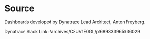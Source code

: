 # Source

Dashboards developed by Dynatrace Lead Architect, Anton Freyberg.

Dynatrace Slack Link:
/archives/C8UV1E0GL/p1689333965936029



